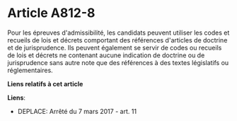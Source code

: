 # Article A812-8

Pour les épreuves d'admissibilité, les candidats peuvent utiliser les codes et recueils de lois et décrets comportant des
références d'articles de doctrine et de jurisprudence. Ils peuvent également se servir de codes ou recueils de lois et
décrets ne contenant aucune indication de doctrine ou de jurisprudence sans autre note que des références à des textes
législatifs ou réglementaires.

**Liens relatifs à cet article**

**Liens**:

  - DEPLACE: Arrêté du 7 mars 2017 - art. 11
